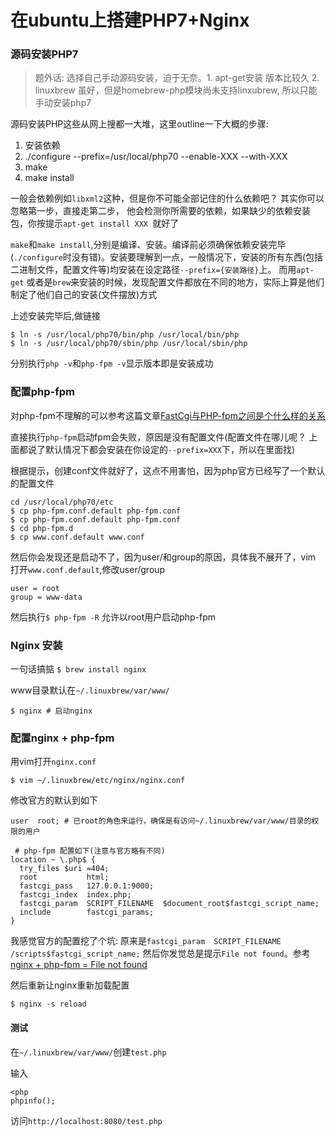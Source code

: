 # 在ubuntu上搭建PHP7+Nginx

### 源码安装PHP7

> 题外话: 选择自己手动源码安装，迫于无奈。1. apt-get安装 版本比较久 2. linuxbrew 虽好，但是homebrew-php模块尚未支持linxubrew, 所以只能手动安装php7

源码安装PHP这些从网上搜都一大堆，这里outline一下大概的步骤:

1. 安装依赖
2. ./configure --prefix=/usr/local/php70 --enable-XXX --with-XXX
3. make
4. make install

一般会依赖例如`libxml2`这种，但是你不可能全部记住的什么依赖吧？ 其实你可以忽略第一步，直接走第二步，
他会检测你所需要的依赖，如果缺少的依赖安装包，你按提示`apt-get install XXX `就好了

`make`和`make install`,分别是编译、安装。编译前必须确保依赖安装完毕(`./configure`时没有错)。安装要理解到一点，一般情况下，安装的所有东西(包括二进制文件，配置文件等)均安装在设定路径`--prefix={安装路径}`上。 而用`apt-get` 或者是`brew`来安装的时候，发现配置文件都放在不同的地方，实际上算是他们制定了他们自己的安装(文件摆放)方式

上述安装完毕后,做链接
```
$ ln -s /usr/local/php70/bin/php /usr/local/bin/php
$ ln -s /usr/local/php70/sbin/php /usr/local/sbin/php
```

分别执行`php -v`和`php-fpm -v`显示版本即是安装成功

### 配置php-fpm

对php-fpm不理解的可以参考这篇文章[FastCgi与PHP-fpm之间是个什么样的关系](http://segmentfault.com/q/1010000000256516)

直接执行`php-fpm`启动fpm会失败，原因是没有配置文件(配置文件在哪儿呢？ 上面都说了默认情况下都会安装在你设定的`--prefix=XXX`下，所以在里面找)

根据提示，创建conf文件就好了，这点不用害怕，因为php官方已经写了一个默认的配置文件

```
cd /usr/local/php70/etc  
$ cp php-fpm.conf.default php-fpm.conf
$ cp php-fpm.conf.default php-fpm.conf
$ cd php-fpm.d
$ cp www.conf.default www.conf
```

然后你会发现还是启动不了，因为user/和group的原因，具体我不展开了，vim 打开`www.conf.default`,修改user/group
```
user = root
group = www-data
```

然后执行`$ php-fpm -R` 允许以root用户启动php-fpm


### Nginx 安装

一句话搞掂 `$ brew install nginx`

www目录默认在`~/.linuxbrew/var/www/`

```
$ nginx # 启动nginx
```


### 配置nginx + php-fpm

用vim打开`nginx.conf`

```
$ vim ~/.linuxbrew/etc/nginx/nginx.conf
```

修改官方的默认到如下
```
user  root; # 已root的角色来运行，确保是有访问~/.linuxbrew/var/www/目录的权限的用户

 # php-fpm 配置如下(注意与官方略有不同)
location ~ \.php$ {
  try_files $uri =404;
  root           html;
  fastcgi_pass   127.0.0.1:9000;
  fastcgi_index  index.php;
  fastcgi_param  SCRIPT_FILENAME  $document_root$fastcgi_script_name;
  include        fastcgi_params;
}
````

我感觉官方的配置挖了个坑: 原来是`fastcgi_param  SCRIPT_FILENAME  /scripts$fastcgi_script_name;`
然后你发觉总是提示`File not found`。参考[nginx + php-fpm = File not found](http://stackoverflow.com/questions/24208139/nginx-php-fpm-file-not-found)


然后重新让nginx重新加载配置
```
$ nginx -s reload
```

#### 测试

在`~/.linuxbrew/var/www/`创建`test.php`

输入
```
<php
phpinfo();
```

访问`http://localhost:8080/test.php`



